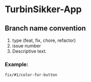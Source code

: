 # TurbinSikker-App

## Branch name convention 
1. type (feat, fix, chore, refactor)
2. issue number
3. Descriptive text.

### Example:

```
fix/#1/color-for-button
```
